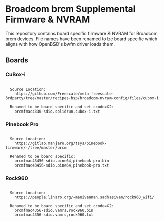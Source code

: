 <!--
title: Broadcom brcm Supplemental Firmware & NVRAM
description: Board specific brcm firmware & NVRAM not found in linux-firmware repo
layout: Doc
-->
# Broadcom brcm Supplemental Firmware & NVRAM

This repository contains board specific firmware & NVRAM for Broadcom brcm devices. File names have been renamed to be board specific which aligns with how OpenBSD's bwfm driver loads them.

## Boards

### CuBox-i
<pre><code>
  Source Location:
    https://github.com/Freescale/meta-freescale-3rdparty/tree/master/recipes-bsp/broadcom-nvram-config/files/cubox-i

  Renamed to be board specific and set ccode=X2:
    brcmfmac4330-sdio.solidrun,cubox-i.txt
</code></pre>

### Pinebook Pro
<pre><code>
  Source Location:
    https://gitlab.manjaro.org/tsys/pinebook-firmware/-/tree/master/brcm

  Renamed to be board specific:
    brcmfmac43456-sdio.pine64,pinebook-pro.bin
    brcmfmac43456-sdio.pine64,pinebook-pro.txt
</code></pre>
### Rock960
<pre><code>
  Source Location:
    https://people.linaro.org/~manivannan.sadhasivam/rock960_wifi/

  Renamed to be board specific and set ccode=X2:
    brcmfmac4356-sdio.vamrs,rock960.bin
    brcmfmac4356-sdio.vamrs,rock960.txt
